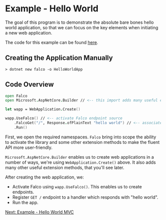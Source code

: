# Example - Hello World 

The goal of this program is to demonstrate the absolute bare bones hello world application, so that we can focus on the key elements when initiating a new web application.

The code for this example can be found [here](https://github.com/pimbrouwers/Falco/tree/master/examples/HelloWorld).

## Creating the Application Manually

```shell
> dotnet new falco -o HelloWorldApp
```

## Code Overview 

```fsharp
open Falco
open Microsoft.AspNetCore.Builder // <-- this import adds many useful extensions

let wapp = WebApplication.Create()

wapp.UseFalco() // <-- activate Falco endpoint source
    .FalcoGet("/", Response.ofPlainText "hello world") // <-- associate GET / to HttpHandler
    .Run()
```

First, we open the required namespaces. `Falco` bring into scope the ability to activate the library and some other extension methods to make the fluent API more user-friendly. 

`Microsoft.AspNetCore.Builder` enables us to create web applications in a number of ways, we're using `WebApplication.Create()` above. It also adds many other useful extension methods, that you'll see later.

After creating the web application, we:

- Activate Falco using `wapp.UseFalco()`. This enables us to create endpoints.
- Register `GET /` endpoint to a handler which responds with "hello world".
- Run the app.

[Next: Example - Hello World MVC](example-hello-world-mvc.md)